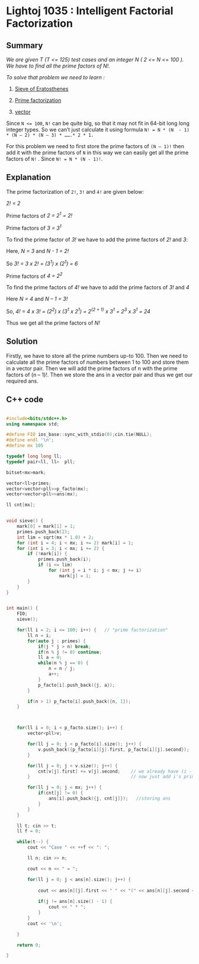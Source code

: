 # Lightoj 1035 : Intelligent Factorial Factorization	

## Summary

*We are given T (T <= 125) test cases and an integer N ( 2 <= N <= 100 ). We have to find all the prime factors of N!.*

*To solve that problem we need to learn :*

1. [Sieve of Eratosthenes](https://cp-algorithms.com/algebra/sieve-of-eratosthenes.html)

2. [Prime factorization](https://forthright48.com/prime-factorization-of-integer)
3. [vector]( https://youtu.be/W1McvE4a910) 

Since `N <= 100`, `N!` can be quite big, so  that it may not fit in 64-bit long long integer types. So we can’t just calculate it using formula `N! = N * (N  - 1) * (N – 2) * (N – 3) * …….* 2 * 1.`

For this problem we need to first store the prime factors of `(N – 1)!` then add it with the prime factors of `N` in this way we can easily get all the prime factors of `N!` .  Since `N! = N * (N - 1)!`.

## Explanation

The prime factorization of `2!`, `3!` and `4!` are given below:

*2! = 2* 

Prime factors of *2 = 2<sup>1</sup> = 2!*

Prime factors of *3 = 3<sup>1</sup>*

To find the prime factor of *3!* we 
have to add the prime factors of *2!* and *3*:

Here, *N = 3* and *N - 1 = 2!*

So *3! = 3 x 2! = (3<sup>1</sup>) x (2<sup>1</sup>)  = 6*

Prime factors of *4 = 2<sup>2</sup>*

To find the prime factors of *4!*  we have to add the prime factors of *3!* and *4*

Here *N = 4* and *N – 1 = 3!*  

So, *4! = 4 x 3! = (2<sup>2</sup>) x (3<sup>1</sup> x 2<sup>1</sup>) = 2<sup>(2 + 1)</sup> x 3<sup>1</sup> = 2<sup>3</sup> x 3<sup>1</sup> = 24*

Thus we get all the prime factors of *N!*



## Solution

Firstly, we have to store all the prime numbers up-to 100. Then we need to calculate all the prime factors of numbers between 1 to 100 and store them in a vector pair. Then we will add the prime factors of n with the prime factors of (n – 1)!. Then we store the ans in a vector pair and thus we get our required ans.

## C++ code
```C++

#include<bits/stdc++.h>
using namespace std;

#define FIO ios_base::sync_with_stdio(0);cin.tie(NULL);
#define endl '\n';
#define mx 105

typedef long long ll;
typedef pair<ll, ll>  pll;

bitset<mx>mark;

vector<ll>primes;
vector<vector<pll>>p_facto(mx);
vector<vector<pll>>ans(mx);

ll cnt[mx];


void sieve() {
    mark[0] = mark[1] = 1;
    primes.push_back(2);
    int lim = sqrt(mx * 1.0) + 2;
    for (int i = 4; i < mx; i += 2) mark[i] = 1;
    for (int i = 3; i < mx; i += 2) {
        if (!mark[i]) {
            primes.push_back(i);
            if (i <= lim)
                for (int j = i * i; j < mx; j += i)
                    mark[j] = 1;
        }
    }
}


int main() {
    FIO;
    sieve();

    for(ll i = 2; i <= 100; i++) {   // "prime factorization"
        ll n = i; 
        for(auto j : primes) {
            if(j * j > n) break;
            if(n % j != 0) continue;
            ll a = 0;
            while(n % j == 0) {
                n = n / j;
                a++;
            }
            p_facto[i].push_back({j, a});
        }

        if(n > 1) p_facto[i].push_back({n, 1});
    }



    for(ll i = 0; i < p_facto.size(); i++) {
        vector<pll>v;

        for(ll j = 0; j < p_facto[i].size(); j++) {
            v.push_back({p_facto[i][j].first, p_facto[i][j].second});  // storing i's prime factors in v
        }

        for(ll j = 0; j < v.size(); j++) {
            cnt[v[j].first] += v[j].second;    // we already have (i - 1)! 's prime factors
        }                                      // now just add i's prime factors, since  i ! = i * (i - 1)!

        for(ll j = 0; j < mx; j++) {
            if(cnt[j] != 0) {
                ans[i].push_back({j, cnt[j]});   //storing ans
            }
        }
    }

    ll t; cin >> t;
    ll f = 0;

    while(t--) {
        cout << "Case " << ++f << ": ";

        ll n; cin >> n;

        cout << n << " = ";

        for(ll j = 0; j < ans[n].size(); j++) {
                
            cout << ans[n][j].first << " " << "(" << ans[n][j].second << ")";
            
            if(j != ans[n].size() - 1) {
                cout << " * ";
            }
        }
        cout << '\n';

    }

    return 0;

}
```